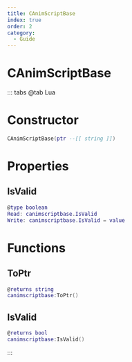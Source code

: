 ```yaml
---
title: CAnimScriptBase
index: true
order: 2
category:
  - Guide
---
```


# CAnimScriptBase

::: tabs
@tab Lua
# Constructor
```lua
CAnimScriptBase(ptr --[[ string ]])
```
# Properties
## IsValid 
```lua
@type boolean
Read: canimscriptbase.IsValid
Write: canimscriptbase.IsValid = value
```
# Functions
## ToPtr
```lua
@returns string
canimscriptbase:ToPtr()
```
## IsValid
```lua
@returns bool
canimscriptbase:IsValid()
```

:::